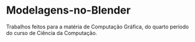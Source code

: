 # Modelagens-no-Blender
Trabalhos feitos para a matéria de Computação Gráfica, do quarto período do curso de Ciência da Computação.
